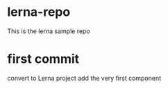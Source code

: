 # lerna-repo
This is the lerna sample repo
# first commit
convert to Lerna project
add the very first component